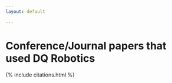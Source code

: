 ```yaml
---
layout: default

---
```

# Conference/Journal papers that used DQ Robotics

{% include citations.html %}
